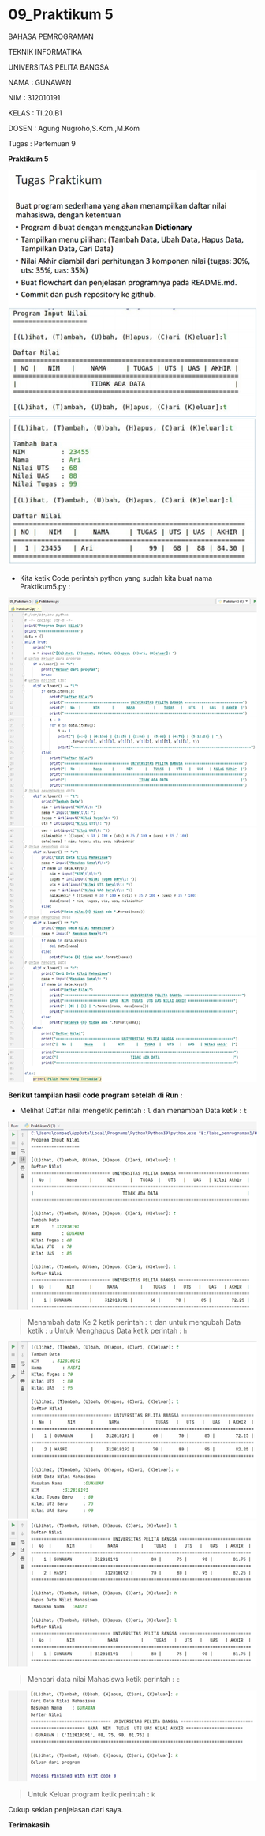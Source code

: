 # 09_Praktikum 5

BAHASA PEMROGRAMAN

TEKNIK INFORMATIKA

UNIVERSITAS PELITA BANGSA

NAMA : GUNAWAN

NIM     : 312010191

KELAS   : TI.20.B1

DOSEN   : Agung Nugroho,S.Kom.,M.Kom

Tugas : Pertemuan 9

**Praktikum 5**

![09_Praktikum 5](Gambar/01_Tugas_Praktikum1.jpg)
![09_Praktikum 5](Gambar/02_Tugas_Praktikum1.jpg)
![09_Praktikum 5](Gambar/03_Tugas_Praktikum1.jpg)

- Kita ketik Code perintah python yang sudah kita buat nama Praktikum5.py : 

![09_Praktikum 5](Gambar/04_Code_program1.jpg)
![09_Praktikum 5](Gambar/05_Code_program1.jpg)
![09_Praktikum 5](Gambar/06_Code_program1.jpg)
![09_Praktikum 5](Gambar/07_Code_program1.jpg)
![09_Praktikum 5](Gambar/08_Code_program1.jpg)

   **Berikut tampilan hasil code program setelah di Run :**
   
- Melihat Daftar nilai mengetik perintah : ``l`` dan menambah Data ketik : ``t``

![09_Praktikum 5](Gambar/09_Run_program1.jpg)

>Menambah data Ke 2 ketik perintah : ``t`` dan untuk mengubah Data ketik : ``u``
>Untuk Menghapus Data ketik perintah : ``h``

![09_Praktikum 5](Gambar/10_Run_program1.jpg)
![09_Praktikum 5](Gambar/11_Run_program1.jpg)

>Mencari data nilai Mahasiswa ketik perintah : ``c``

![09_Praktikum 5](Gambar/12_Run_program1.jpg)

>Untuk Keluar program ketik perintah : ``k``

Cukup sekian penjelasan dari saya.

**Terimakasih**
